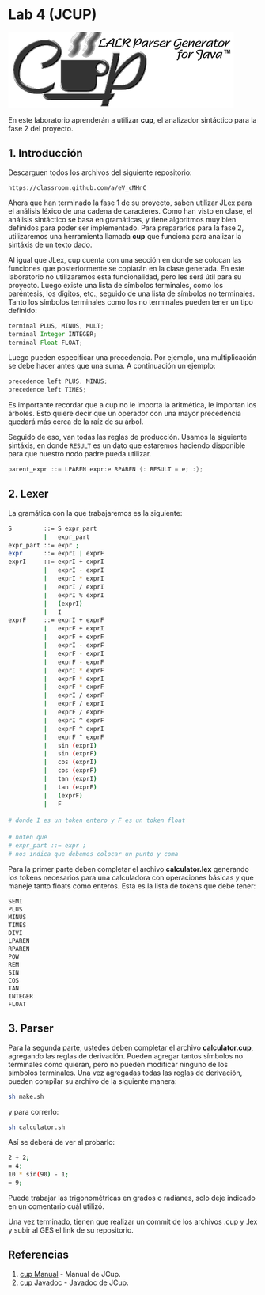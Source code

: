 # Lab 4 \(JCUP\)

![](/img/cup_logo.gif)

En este laboratorio aprenderán a utilizar **cup**, el analizador sintáctico para la fase 2 del proyecto.

## 1. Introducción

Descarguen todos los archivos del siguiente repositorio:

```text
https://classroom.github.com/a/eV_cMHnC
```

Ahora que han terminado la fase 1 de su proyecto, saben utilizar JLex para el análisis léxico de una cadena de caracteres. Como han visto en clase, el análisis sintáctico se basa en gramáticas, y tiene algoritmos muy bien definidos para poder ser implementado. Para prepararlos para la fase 2, utilizaremos una herramienta llamada **cup** que funciona para analizar la sintáxis de un texto dado.

Al igual que JLex, cup cuenta con una sección en donde se colocan las funciones que posteriormente se copiarán en la clase generada. En este laboratorio no utilizaremos esta funcionalidad, pero les será útil para su proyecto. Luego existe una lista de símbolos terminales, como los paréntesis, los dígitos, etc., seguido de una lista de símbolos no terminales. Tanto los símbolos terminales como los no terminales pueden tener un tipo definido:

```java
terminal PLUS, MINUS, MULT;
terminal Integer INTEGER;
terminal Float FLOAT;
```

Luego pueden especificar una precedencia. Por ejemplo, una multiplicación se debe hacer antes que una suma. A continuación un ejemplo:

```java
precedence left PLUS, MINUS;
precedence left TIMES;
```

Es importante recordar que a cup no le importa la aritmética, le importan los árboles. Esto quiere decir que un operador con una mayor precedencia quedará más cerca de la raíz de su árbol.

Seguido de eso, van todas las reglas de producción. Usamos la siguiente sintáxis, en donde `RESULT` es un dato que estaremos haciendo disponible para que nuestro nodo padre pueda utilizar.

```java
parent_expr ::= LPAREN expr:e RPAREN {: RESULT = e; :};
```

## 2. Lexer

La gramática con la que trabajaremos es la siguiente:

```bash
S         ::= S expr_part
          |   expr_part
expr_part ::= expr ;
expr      ::= exprI | exprF
exprI     ::= exprI + exprI
          |   exprI - exprI
          |   exprI * exprI
          |   exprI / exprI
          |   exprI % exprI
          |   (exprI)
          |   I
exprF     ::= exprI + exprF
          |   exprF + exprI
          |   exprF + exprF
          |   exprI - exprF
          |   exprF - exprI
          |   exprF - exprF
          |   exprI * exprF
          |   exprF * exprI
          |   exprF * exprF
          |   exprI / exprF
          |   exprF / exprI
          |   exprF / exprF
          |   exprI ^ exprF
          |   exprF ^ exprI
          |   exprF ^ exprF
          |   sin (exprI)
          |   sin (exprF)
          |   cos (exprI)
          |   cos (exprF)
          |   tan (exprI)
          |   tan (exprF)
          |   (exprF)
          |   F

# donde I es un token entero y F es un token float

# noten que 
# expr_part ::= expr ; 
# nos indica que debemos colocar un punto y coma
```

Para la primer parte deben completar el archivo **calculator.lex** generando los tokens necesarios para una calculadora con operaciones básicas y que maneje tanto floats como enteros. Esta es la lista de tokens que debe tener:

```text
SEMI
PLUS
MINUS
TIMES
DIVI
LPAREN
RPAREN
POW
REM
SIN
COS
TAN
INTEGER
FLOAT
```

## 3. Parser

Para la segunda parte, ustedes deben completar el archivo **calculator.cup**, agregando las reglas de derivación. Pueden agregar tantos símbolos no terminales como quieran, pero no pueden modificar ninguno de los símbolos terminales. Una vez agregadas todas las reglas de derivación, pueden compilar su archivo de la siguiente manera:

```bash
sh make.sh
```

y para correrlo:

```bash
sh calculator.sh
```

Así se deberá de ver al probarlo:

```bash
2 + 2;
= 4;
10 * sin(90) - 1;
= 9;
```

Puede trabajar las trigonométricas en grados o radianes, solo deje indicado en un comentario cuál utilizó.

Una vez terminado, tienen que realizar un commit de los archivos .cup y .lex y subir al GES el link de su repositorio.

## Referencias

1. [cup Manual](http://www2.cs.tum.edu/projects/cup/manual.html) - Manual de JCup.
2. [cup Javadoc](http://web.stanford.edu/class/cs143/javadoc/java_cup/index.html) - Javadoc de JCup.



